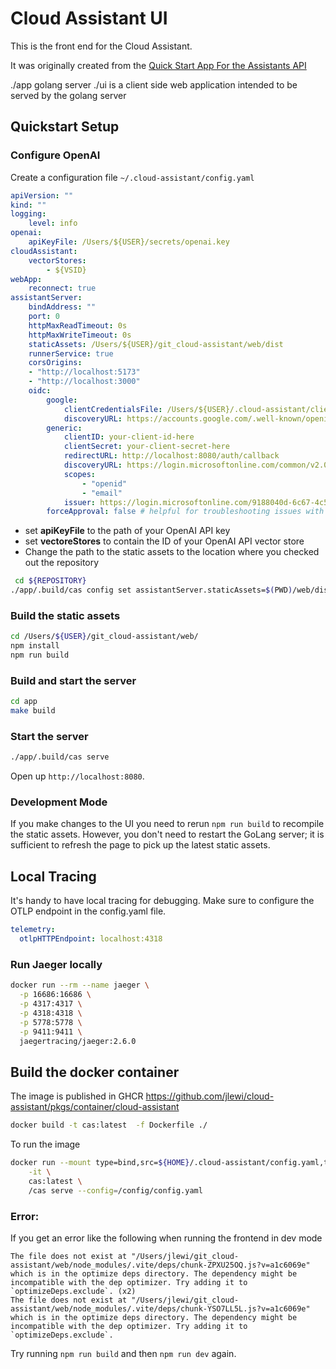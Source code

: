 # Cloud Assistant UI

This is the front end for the Cloud Assistant.

It was originally created from the [Quick Start App For the Assistants API](https://github.com/openai/openai-assistants-quickstart.git)

./app golang server
./ui is a client side web application intended to be served by the golang server

## Quickstart Setup

### Configure OpenAI

Create a configuration file `~/.cloud-assistant/config.yaml`

```yaml
apiVersion: ""
kind: ""
logging:
    level: info
openai:
    apiKeyFile: /Users/${USER}/secrets/openai.key
cloudAssistant:
    vectorStores:
        - ${VSID}
webApp:
    reconnect: true
assistantServer:
    bindAddress: ""
    port: 0
    httpMaxReadTimeout: 0s
    httpMaxWriteTimeout: 0s
    staticAssets: /Users/${USER}/git_cloud-assistant/web/dist
    runnerService: true
    corsOrigins:
    - "http://localhost:5173"
    - "http://localhost:3000"
    oidc:
        google:
            clientCredentialsFile: /Users/${USER}/.cloud-assistant/client_credentials.json
            discoveryURL: https://accounts.google.com/.well-known/openid-configuration
        generic:
            clientID: your-client-id-here
            clientSecret: your-client-secret-here
            redirectURL: http://localhost:8080/auth/callback
            discoveryURL: https://login.microsoftonline.com/common/v2.0/.well-known/openid-configuration
            scopes:
                - "openid"
                - "email"
            issuer: https://login.microsoftonline.com/9188040d-6c67-4c5b-b112-36a304b66dad/v2.0 # TODO: change this to your own tenant ID
        forceApproval: false # helpful for troubleshooting issues with OIDC
```

* set **apiKeyFile** to the path of your OpenAI API key
* set **vectoreStores** to contain the ID of your OpenAI API vector store
* Change the path to the static assets to the location where you checked out the repository

```sh
 cd ${REPOSITORY}
./app/.build/cas config set assistantServer.staticAssets=$(PWD)/web/dist
```

### Build the static assets

```sh
cd /Users/${USER}/git_cloud-assistant/web/
npm install
npm run build
```

### Build and start the server

```bash {"name":"build"}
cd app
make build
```

### Start the server

```bash {"name":"serve"}
./app/.build/cas serve
```

Open up `http://localhost:8080`.

### Development Mode

If you make changes to the UI you need to rerun `npm run build` to recompile the static assets.
However, you don't need to restart the GoLang server; it is sufficient to refresh the page to pick up the
latest static assets.

## Local Tracing

It's handy to have local tracing for debugging. Make sure to configure the OTLP
endpoint in the config.yaml file.

```yaml
telemetry:
  otlpHTTPEndpoint: localhost:4318
```

### Run Jaeger locally

```sh {"name":"jaeger"}
docker run --rm --name jaeger \
  -p 16686:16686 \
  -p 4317:4317 \
  -p 4318:4318 \
  -p 5778:5778 \
  -p 9411:9411 \
  jaegertracing/jaeger:2.6.0
```

## Build the docker container

The image is published in GHCR https://github.com/jlewi/cloud-assistant/pkgs/container/cloud-assistant

```bash {"terminalRows":"21"}
docker build -t cas:latest  -f Dockerfile ./
```

To run the image

```bash
docker run --mount type=bind,src=${HOME}/.cloud-assistant/config.yaml,target=/config/config.yaml \
    -it \
    cas:latest \
    /cas serve --config=/config/config.yaml

```

### Error:

If you get an error like the following when running the frontend in dev mode

```plaintext
The file does not exist at "/Users/jlewi/git_cloud-assistant/web/node_modules/.vite/deps/chunk-ZPXU25OQ.js?v=a1c6069e" which is in the optimize deps directory. The dependency might be incompatible with the dep optimizer. Try adding it to `optimizeDeps.exclude`. (x2)
The file does not exist at "/Users/jlewi/git_cloud-assistant/web/node_modules/.vite/deps/chunk-YSO7LL5L.js?v=a1c6069e" which is in the optimize deps directory. The dependency might be incompatible with the dep optimizer. Try adding it to `optimizeDeps.exclude`.
```

Try running `npm run build` and then `npm run dev` again.
